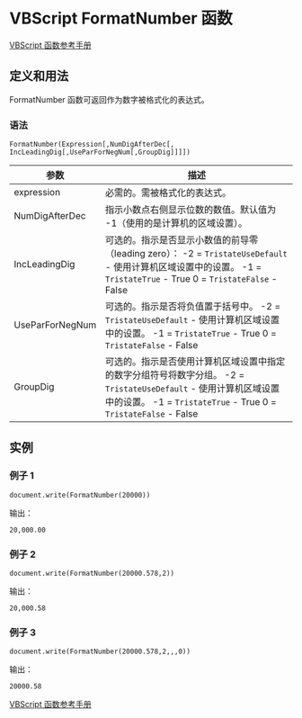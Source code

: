 # VBScript FormatNumber 函数

[VBScript 函数参考手册](/vbscript/vbscript_ref_functions.asp "VBScript 函数")

## 定义和用法

FormatNumber 函数可返回作为数字被格式化的表达式。

### 语法

```
FormatNumber(Expression[,NumDigAfterDec[,
IncLeadingDig[,UseParForNegNum[,GroupDig]]]])
```

| 参数 | 描述 |
| --- | --- |
| expression | 必需的。需被格式化的表达式。 |
| NumDigAfterDec | 指示小数点右侧显示位数的数值。默认值为 -1（使用的是计算机的区域设置）。 |
| IncLeadingDig | 可选的。指示是否显示小数值的前导零（leading zero）：   -2 = `TristateUseDefault` - 使用计算机区域设置中的设置。   -1 = `TristateTrue` - True   0 = `TristateFalse` - False |
| UseParForNegNum | 可选的。指示是否将负值置于括号中。   -2 = `TristateUseDefault` - 使用计算机区域设置中的设置。   -1 = `TristateTrue` - True   0 = `TristateFalse` - False |
| GroupDig | 可选的。指示是否使用计算机区域设置中指定的数字分组符号将数字分组。   -2 = `TristateUseDefault` - 使用计算机区域设置中的设置。   -1 = `TristateTrue` - True   0 = `TristateFalse` - False |

## 实例

### 例子 1

```
document.write(FormatNumber(20000))
```

输出：

```
20,000.00
```

### 例子 2

```
document.write(FormatNumber(20000.578,2))
```

输出：

```
20,000.58
```

### 例子 3

```
document.write(FormatNumber(20000.578,2,,,0))
```

输出：

```
20000.58
```

[VBScript 函数参考手册](/vbscript/vbscript_ref_functions.asp "VBScript 函数")

